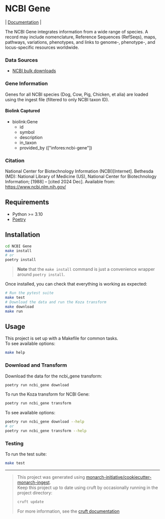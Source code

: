# NCBI Gene

| [Documentation](https://monarch-initiative.github.io/ncbi-gene) |

The NCBI Gene integrates information from a wide range of species. A record may include nomenclature, Reference Sequences (RefSeqs), maps, pathways, variations, phenotypes, and links to genome-, phenotype-, and locus-specific resources worldwide.

### Data Sources

- [NCBI bulk downloads](https://www.ncbi.nlm.nih.gov/gene/)

### Gene Information

Genes for all NCBI species (Dog, Cow, Pig, Chicken, et alia) are loaded using the ingest file (filtered to only NCBI taxon ID).

#### Biolink Captured

- biolink:Gene
  - id
  - symbol
  - description
  - in_taxon
  - provided_by (["infores:ncbi-gene"])

### Citation

National Center for Biotechnology Information (NCBI)[Internet]. Bethesda (MD): National Library of Medicine (US), National Center for Biotechnology Information; [1988] – [cited 2024 Dec]. Available from: https://www.ncbi.nlm.nih.gov/

## Requirements

- Python >= 3.10
- [Poetry](https://python-poetry.org/docs/#installation)

## Installation

```bash
cd NCBI Gene
make install
# or
poetry install
```

> **Note** that the `make install` command is just a convenience wrapper around `poetry install`.

Once installed, you can check that everything is working as expected:

```bash
# Run the pytest suite
make test
# Download the data and run the Koza transform
make download
make run
```

## Usage

This project is set up with a Makefile for common tasks.  
To see available options:

```bash
make help
```

### Download and Transform

Download the data for the ncbi_gene transform:

```bash
poetry run ncbi_gene download
```

To run the Koza transform for NCBI Gene:

```bash
poetry run ncbi_gene transform
```

To see available options:

```bash
poetry run ncbi_gene download --help
# or
poetry run ncbi_gene transform --help
```

### Testing

To run the test suite:

```bash
make test
```

---

> This project was generated using [monarch-initiative/cookiecutter-monarch-ingest](https://github.com/monarch-initiative/cookiecutter-monarch-ingest).  
> Keep this project up to date using cruft by occasionally running in the project directory:
>
> ```bash
> cruft update
> ```
>
> For more information, see the [cruft documentation](https://cruft.github.io/cruft/#updating-a-project)
